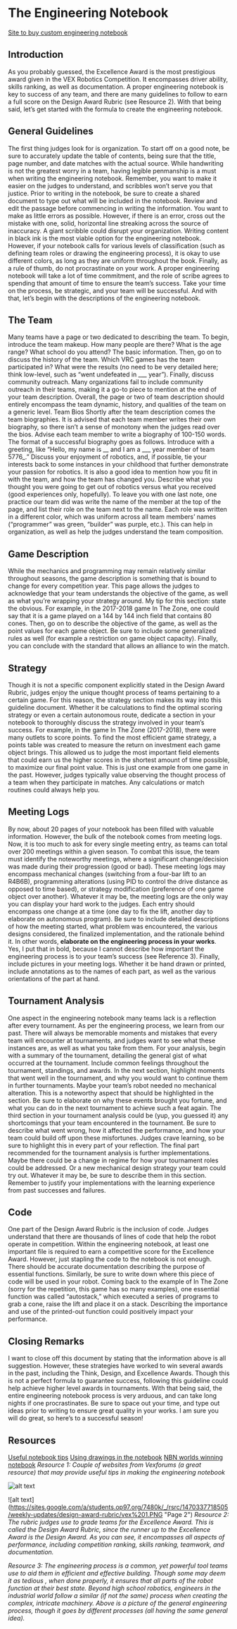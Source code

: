 The Engineering Notebook
========================
[Site to buy custom engineering notebook](http://www.bookfactory.com/engineering-notebooks/engineering-notebooks.html)

Introduction
-------
As you probably guessed, the Excellence Award is the most prestigious award given in the VEX Robotics Competition. It encompasses driver ability, skills ranking, as well as documentation. A proper engineering notebook is key to success of any team, and there are many guidelines to follow to earn a full score on the Design Award Rubric (see Resource 2). With that being said, let’s get started with the formula to create the engineering notebook.

General Guidelines
------------
The first thing judges look for is organization. To start off on a good note, be sure to accurately update the table of contents, being sure that the title, page number, and date matches with the actual source. While handwriting is not the greatest worry in a team, having legible penmanship is a must when writing the engineering notebook. Remember, you want to make it easier on the judges to understand, and scribbles won’t serve you that justice. Prior to writing in the notebook, be sure to create a shared document to type out what will be included in the notebook. Review and edit the passage before commencing in writing the information. You want to make as little errors as possible. However, if there is an error, cross out the mistake with one, solid, horizontal line streaking across the source of inaccuracy. A giant scribble could disrupt your organization. Writing content in black ink is the most viable option for the engineering notebook. However, if your notebook calls for various levels of classification (such as defining team roles or drawing the engineering process), it is okay to use different colors, as long as they are uniform throughout the book. Finally, as a rule of thumb, do not procrastinate on your work. A proper engineering notebook will take a lot of time commitment, and the role of scribe agrees to spending that amount of time to ensure the team’s success. Take your time on the process, be strategic, and your team will be successful. And with that, let’s begin with the descriptions of the engineering notebook.

The Team
--------
Many teams have a page or two dedicated to describing the team. To begin, introduce the team makeup. How many people are there? What is the age range? What school do you attend? The basic information. Then, go on to discuss the history of the team. Which VRC games has the team participated in? What were the results (no need to be very detailed here; think low-level, such as “went undefeated in ___ year”). Finally, discuss community outreach. Many organizations fail to include community outreach in their teams, making it a go-to piece to mention at the end of your team description. Overall, the page or two of team description should entirely encompass the team dynamic, history, and qualities of the team on a generic level.
Team Bios
Shortly after the team description comes the team biographies. It is advised that each team member writes their own biography, so there isn’t a sense of monotony when the judges read over the bios. Advise each team member to write a biography of 100-150 words. The format of a successful biography goes as follows. Introduce with a greeting, like “Hello, my name is __ and I am a ___ year member of team 5776_.” Discuss your enjoyment of robotics, and, if possible, tie your interests back to some instances in your childhood that further demonstrate your passion for robotics. It is also a good idea to mention how you fit in with the team, and how the team has changed you. Describe what you thought you were going to get out of robotics versus what you received (good experiences only, hopefully). To leave you with one last note, one practice our team did was write the name of the member at the top of the page, and list their role on the team next to the name. Each role was written in a different color, which was uniform across all team members’ names (“programmer” was green, “builder” was purple, etc.). This can help in organization, as well as help the judges understand the team composition.

Game Description
----------
While the mechanics and programming may remain relatively similar throughout seasons, the game description is something that is bound to change for every competition year. This page allows the judges to acknowledge that your team understands the objective of the game, as well as what you’re wrapping your strategy around. My tip for this section: state the obvious. For example, in the 2017-2018 game In The Zone, one could say that it is a game played on a 144 by 144 inch field that contains 80 cones. Then, go on to describe the objective of the game, as well as the point values for each game object. Be sure to include some generalized rules as well (for example a restriction on game object capacity). Finally, you can conclude with the standard that allows an alliance to win the match. 

Strategy
--------
Though it is not a specific component explicitly stated in the Design Award Rubric, judges enjoy the unique thought process of teams pertaining to a certain game. For this reason, the strategy section makes its way into this guideline document. Whether it be calculations to find the optimal scoring strategy or even a certain autonomous route, dedicate a section in your notebook to thoroughly discuss the strategy involved in your team’s success. For example, in the game In The Zone (2017-2018), there were many outlets to score points. To find the most efficient game strategy, a points table was created to measure the return on investment each game object brings. This allowed us to judge the most important field elements that could earn us the higher scores in the shortest amount of time possible, to maximize our final point value. This is just one example from one game in the past. However, judges typically value observing the thought process of a team when they participate in matches. Any calculations or match routines could always help you.

Meeting Logs
--------
By now, about 20 pages of your notebook has been filled with valuable information. However, the bulk of the notebook comes from meeting logs. Now, it is too much to ask for every single meeting entry, as teams can total over 200 meetings within a given season. To combat this issue, the team must identify the noteworthy meetings, where a significant change/decision was made during their progression (good or bad). These meeting logs may encompass mechanical changes (switching from a four-bar lift to an R4B6B), programming alterations (using PID to control the drive distance as opposed to time based), or strategy modification (preference of one game object over another). Whatever it may be, the meeting logs are the only way you can display your hard work to the judges. Each entry should encompass one change at a time (one day to fix the lift, another day to elaborate on autonomous program). Be sure to include detailed descriptions of how the meeting started, what problem was encountered, the various designs considered, the finalized implementation, and the rationale behind it. In other words, **elaborate on the engineering process in your works**. Yes, I put that in bold, because I cannot describe how important the engineering process is to your team’s success (see Reference 3). Finally, include pictures in your meeting logs. Whether it be hand drawn or printed, include annotations as to the names of each part, as well as the various orientations of the part at hand.

Tournament Analysis
---------
One aspect in the engineering notebook many teams lack is a reflection after every tournament. As per the engineering process, we learn from our past. There will always be memorable moments and mistakes that every team will encounter at tournaments, and judges want to see what these instances are, as well as what you take from them. For your analysis, begin with a summary of the tournament, detailing the general gist of what occurred at the tournament. Include common feelings throughout the tournament, standings, and awards. In the next section, highlight moments that went well in the tournament, and why you would want to continue them in further tournaments. Maybe your team’s robot needed no mechanical alteration. This is a noteworthy aspect that should be highlighted in the section. Be sure to elaborate on why these events brought you fortune, and what you can do in the next tournament to achieve such a feat again. The third section in your tournament analysis could be (yup, you guessed it) any shortcomings that your team encountered in the tournament. Be sure to describe what went wrong, how it affected the performance, and how your team could build off upon these misfortunes. Judges crave learning, so be sure to highlight this in every part of your reflection. The final part recommended for the tournament analysis is further implementations. Maybe there could be a change in regime for how your tournament roles could be addressed. Or a new mechanical design strategy your team could try out. Whatever it may be, be sure to describe them in this section. Remember to justify your implementations with the learning experience from past successes and failures.

Code
-----------
One part of the Design Award Rubric is the inclusion of code. Judges understand that there are thousands of lines of code that help the robot operate in competition. Within the engineering notebook, at least one important file is required to earn a competitive score for the Excellence Award. However, just stapling the code to the notebook is not enough. There should be accurate documentation describing the purpose of essential functions. Similarly, be sure to write down where this piece of code will be used in your robot. Coming back to the example of In The Zone (sorry for the repetition, this game has so many examples), one essential function was called “autostack,” which executed a series of programs to grab a cone, raise the lift and place it on a stack. Describing the importance and use of the printed-out function could positively impact your performance.

Closing Remarks
------
I want to close off this document by stating that the information above is all suggestion. However, these strategies have worked to win several awards in the past, including the Think, Design, and Excellence Awards. Though this is not a perfect formula to guarantee success, following this guideline could help achieve higher level awards in tournaments. With that being said, the entire engineering notebook process is very arduous, and can take long nights if one procrastinates. Be sure to space out your time, and type out ideas prior to writing to ensure great quality in your works. I am sure you will do great, so here’s to a successful season!

Resources
-------
[Useful notebook tips](https://www.vexforum.com/index.php/30394-notebook-tips)
[Using drawings in the notebook](https://www.vexforum.com/index.php/29891-pictures-vs-drawings-for-notebook)
[NBN worlds winning notebook](https://www.roboticseducation.org/documents/2016/11/vrc-engineering-notebook-team-1575a.pdf)
*Resource 1: Couple of websites from Vexforums (a great resource) that may provide useful tips in making the engineering notebook*

![alt text](https://sites.google.com/a/students.op97.org/7480k/_/rsrc/1470337719501/weekly-updates/design-award-rubric/picture%201.PNG "Page 1")


![alt text]
(https://sites.google.com/a/students.op97.org/7480k/_/rsrc/1470337718505/weekly-updates/design-award-rubric/vex%201.PNG "Page 2")
*Resource 2: The rubric judges use to grade teams for the Excellence Award. This is called the Design Award Rubric, since the runner up to the Excellence Award is the Design Award. As you can see, it encompasses all aspects of performance, including competition ranking, skills ranking, teamwork, and documentation.*
 
*Resource 3: The engineering process is a common, yet powerful tool teams use to aid them in efficient and effective building. Though some may deem it as tedious , when done properly, it ensures that all parts of the robot function at their best state. Beyond high school robotics, engineers in the industrial world follow a similar (if not the same) process when creating the complex, intricate machinery. Above is a picture of the general engineering process, though it goes by different processes (all having the same general idea).*
